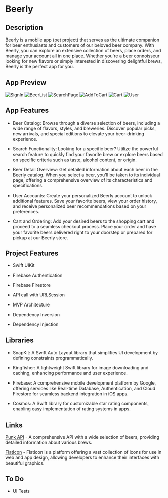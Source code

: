 # Beerly

## Description

Beerly is a mobile app (pet project) that serves as the ultimate companion for beer enthusiasts and customers of our beloved beer company. With Beerly, you can explore an extensive collection of beers, place orders, and manage your account all in one place. Whether you're a beer connoisseur looking for new flavors or simply interested in discovering delightful brews, Beerly is the perfect app for you.

## App Preview

![SignIn](https://media.giphy.com/media/v1.Y2lkPTc5MGI3NjExYTQ2MmtvOTA4NzU5a3hsaWhjMzlpdXN2bXBpZTljdW55N3cxN3h6aiZlcD12MV9pbnRlcm5hbF9naWZfYnlfaWQmY3Q9Zw/bkR0EEjbKY8nnWbenA/giphy.gif)
![BeerList](https://media.giphy.com/media/v1.Y2lkPTc5MGI3NjExcDdwNXdhMjZtcHQ0ZHVtZWg3eHBrdHV5dWU0ZDA5Mmc2YzdpOGh5ciZlcD12MV9pbnRlcm5hbF9naWZfYnlfaWQmY3Q9Zw/enWSm21nH04opKkfWw/giphy.gif)
![SearchPage](https://media.giphy.com/media/v1.Y2lkPTc5MGI3NjExenk5NHlxYXc4anA1OHRjMzhjOGlsNHMzd3o4OTI5dHI3ZDJpM3B1dCZlcD12MV9pbnRlcm5hbF9naWZfYnlfaWQmY3Q9Zw/jFzwX0IXHA3NNGDQqg/giphy.gif)
![AddToCart](https://media.giphy.com/media/v1.Y2lkPTc5MGI3NjExMmQ5ZnI4dm1zaXgyYW5rM3F3bmEwN3gzdGNoZ3FzY291bjhha3g3aiZlcD12MV9pbnRlcm5hbF9naWZfYnlfaWQmY3Q9Zw/tKVDW7RwX7PDRCJZNV/giphy.gif)
![Cart](https://media.giphy.com/media/v1.Y2lkPTc5MGI3NjExeGJ1Z2dtYmpmbzR3YzY5ZTB4ZDlodXBwMXY5ZnF0djNnMDd3aXhpdiZlcD12MV9pbnRlcm5hbF9naWZfYnlfaWQmY3Q9Zw/hta06Oput4YYaHVtej/giphy.gif)
![User](https://imgur.com/a/HbDH9Kz)

## App Features

+ Beer Catalog: Browse through a diverse selection of beers, including a wide range of flavors, styles, and breweries. Discover popular picks, new arrivals, and special editions to elevate your beer-drinking experience.

+ Search Functionality: Looking for a specific beer? Utilize the powerful search feature to quickly find your favorite brew or explore beers based on specific criteria such as taste, alcohol content, or origin.

+ Beer Detail Overview: Get detailed information about each beer in the Beerly catalog. When you select a beer, you'll be taken to its individual page, offering a comprehensive overview of its characteristics and specifications. 

+ User Accounts: Create your personalized Beerly account to unlock additional features. Save your favorite beers, view your order history, and receive personalized beer recommendations based on your preferences.

+ Cart and Ordering: Add your desired beers to the shopping cart and proceed to a seamless checkout process. Place your order and have your favorite beers delivered right to your doorstep or prepared for pickup at our Beerly store.

## Project Features

+ Swift UIKit

+ Firebase Authentication

+ Firebase Firestore

+ API call with URLSession

+ MVP Architecture

+ Dependency Inversion

+ Dependency Injection


## Libraries

+ SnapKit: A Swift Auto Layout library that simplifies UI development by defining constraints programmatically.

+ Kingfisher: A lightweight Swift library for image downloading and caching, enhancing performance and user experience.

+ Firebase: A comprehensive mobile development platform by Google, offering services like Real-time Database, Authentication, and Cloud Firestore for seamless backend integration in iOS apps.

+ Cosmos: A Swift library for customizable star rating components, enabling easy implementation of rating systems in apps.


## Links

[Punk API](https://punkapi.com) - A comprehensive API with a wide selection of beers, providing detailed information about various brews.

[FlatIcon](https://www.flaticon.com/ru/) - Flaticon is a platform offering a vast collection of icons for use in web and app design, allowing developers to enhance their interfaces with beautiful graphics.


## To Do
 
+ UI Tests
